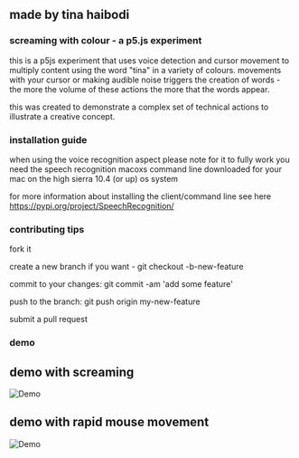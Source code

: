 
## made by tina haibodi

###  screaming with colour - a p5.js experiment

this is a p5js experiment that uses voice detection and cursor movement to multiply content using the word "tina" in a variety of colours. movements with your cursor or making audible noise triggers the creation of words - the more the volume of these actions the more that the words appear.

this was created to demonstrate a complex set of technical actions to illustrate a creative concept.

### installation guide
when using the voice recognition aspect please note for it to fully work you need the speech recognition macoxs command line downloaded for your mac on the high sierra 10.4 (or up) os system

for more information about installing the client/command line see here https://pypi.org/project/SpeechRecognition/

### contributing tips
fork it

create a new branch if you want - git checkout -b-new-feature

commit to your changes: git commit -am 'add some feature'

push to the branch: git push origin my-new-feature

submit a pull request

### demo

## demo with screaming


![Demo](https://raw.githubusercontent.com/tinahaibodi/creativescreaming/master/webscreen.gif)


## demo with rapid mouse movement

![Demo](https://raw.githubusercontent.com/tinahaibodi/creativescreaming/master/webscreen2.gif)
